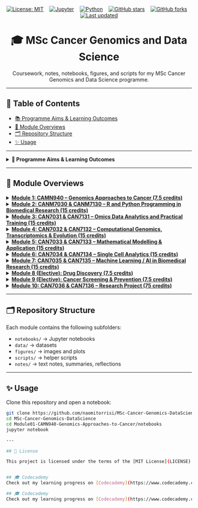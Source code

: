 <!-- Badges Row -->
<p align="center">
  <a href="LICENSE"><img src="https://img.shields.io/badge/License-MIT-yellow.svg" alt="License: MIT"></a>
  &nbsp;&nbsp;
  <a href="https://jupyter.org" target="_blank"><img src="https://img.shields.io/badge/Made%20with-Jupyter-orange" alt="Jupyter"></a>
  &nbsp;&nbsp;
  <a href="https://www.python.org/" target="_blank"><img src="https://img.shields.io/badge/Python-3.10%2B-blue" alt="Python"></a>
  &nbsp;&nbsp;
  <a href="https://github.com/naomitorrisi/MSc-Cancer-Genomics-DataScience/stargazers"><img src="https://img.shields.io/github/stars/naomitorrisi/MSc-Cancer-Genomics-DataScience?style=social" alt="GitHub stars"></a>
  &nbsp;&nbsp;
  <a href="https://github.com/naomitorrisi/MSc-Cancer-Genomics-DataScience/network/members"><img src="https://img.shields.io/github/forks/naomitorrisi/MSc-Cancer-Genomics-DataScience?style=social" alt="GitHub forks"></a>
  &nbsp;&nbsp;
  <a href="https://github.com/naomitorrisi/MSc-Cancer-Genomics-DataScience/commits/main"><img src="https://img.shields.io/github/last-commit/naomitorrisi/MSc-Cancer-Genomics-DataScience" alt="Last updated"></a>
</p>

<h1 align="center">🎓 MSc Cancer Genomics and Data Science</h1>

<p align="center">
  Coursework, notes, notebooks, figures, and scripts for my MSc Cancer Genomics and Data Science programme.
</p>

---

## 📑 Table of Contents
- [📚 Programme Aims & Learning Outcomes](#-programme-aims--learning-outcomes)
- [📂 Module Overviews](#-module-overviews)
- [🗂 Repository Structure](#-repository-structure)
- [✨ Usage](#-usage)

---

<details>
<summary><strong>🎯 Programme Aims & Learning Outcomes</strong></summary>

## Programme Aims  
- Address shortage of skilled **bioinformaticians, computational biologists and data analysts** in biomedical/cancer research  
- Provide cutting-edge **analytical and computational skills** in genomics and data science  
- Train in **multi-omics data analysis** and **real-world clinical applications**  
- Produce graduates who:  
  - Apply strong computational and problem-solving skills  
  - Meet local and international demand for data scientists in biomedicine  
  - Are equipped for research careers with transferable skills and an individual project  
  - Contribute to **interdisciplinary collaborations**  

---

## Learning Outcomes  

**Academic Content**  
- Deep knowledge of cancer genomics and omics technologies  
- Advanced understanding of bioinformatics resources, pipelines, and tools  
- Ability to analyse complex/incomplete data and develop new approaches  
- Mastery of key technical skills for complex cancer data analysis  

**Disciplinary Skills**  
- Critically evaluate new developments in cancer bioinformatics  
- Devise solutions to complex research/analytical problems  
- Maintain and improve analytical pipelines, justify results  
- Develop novel software when existing tools are insufficient  

**Attributes & Transferable Skills**  
- Communicate results to diverse audiences (researchers, clinicians, industry)  
- Apply project design, management, teamwork, software development, and presentation skills  
- Lead or work effectively within groups, handle conflict with confidence  
- Apply analytical/transferable skills to novel/unfamiliar problems  

---

## Teaching & Learning Strategy  
- Mix of **lectures, practicals, Q&As, and seminars** (both on campus and online)  
- **Hands-on practicals** to build confidence with bioinformatics tools  
- Coursework with **detailed individual feedback**  
- **Self-directed learning** encouraged throughout modules  
- Access to mentors for academic, career, and training support  
- External seminars from active researchers in cancer genomics & data science  
- Major **individual thesis project (75 credits)** to consolidate skills  

</details>

---

## 📂 Module Overviews

<details>
<summary><a href="./Module01-CAMN940-Genomics-Approaches-to-Cancer/"><strong>Module 1: CAMN940 – Genomics Approaches to Cancer (7.5 credits)</strong></a></summary>

Latest advances in omics technologies and their applications in cancer research and clinics.  
**Assessment:** 50% coursework, 50% online exam  
**Leads:** Prof. Tatjana Crnogorac-Jurcevic, Prof. Claude Chelala  

</details>

<details>
<summary><a href="./Module02-CANM7030-and-CANM7130-R-and-Python-Programming-in-Biomedical-Research/"><strong>Module 2: CANM7030 & CANM7130 – R and Python Programming in Biomedical Research (15 credits)</strong></a></summary>

Introduction to R and Python programming for biomedical and cancer data science. Combines lectures and practicals using real cancer datasets.  
**Assessment:** 50% coursework (R), 50% coursework (Python)  
**Leads:** Dr Jun Wang, Dr Findlay Copley, Dr C. Anthony Anene  

</details>

<details>
<summary><a href="./Module03-CAN7031-and-CAN7131-Omics-data-analytics-and-practical-training/"><strong>Module 3: CAN7031 & CAN7131 – Omics Data Analytics and Practical Training (15 credits)</strong></a></summary>
Pipelines and tools for analysing RNA-seq, DNA-seq, ChIP-seq, DNA methylation, and proteomics. Hands-on use of HPC and real-life patient data.  
**Assessment:** 100% coursework  
**Lead:** Dr Jun Wang  
</details>

<details>
<summary><a href="./Module04-CAN7032-and-CAN7132-Computational-Genomics-Transcriptomics-and-Evolution/"><strong>Module 4: CAN7032 & CAN7132 – Computational Genomics, Transcriptomics & Evolution (15 credits)</strong></a></summary>

Advanced computational approaches for tumour evolution, clonal dynamics, immune cell infiltration, and tumour immunogenicity.  
**Assessment:** 100% coursework  
**Leads:** Prof. Sarah McClelland, Dr Jun Wang  

</details>

<details>
<summary><a href="./Module05-CAN7033-and-CAN7133-Mathematical-modeling-and-application/"><strong>Module 5: CAN7033 & CAN7133 – Mathematical Modelling & Application (15 credits)</strong></a></summary>
Introduction to deterministic and stochastic models in biology, including growth models, Lotka–Volterra, SIR, and the Luria–Delbrück framework.  
**Assessment:** 100% coursework  
**Lead:** Dr Benjamin Werner  
</details>

<details>
<summary><a href="./Module06-CAN7034-AND-CAN7134-Single-cell-analytics/"><strong>Module 6: CAN7034 & CAN7134 – Single Cell Analytics (15 credits)</strong></a></summary>

Single-cell assays for gene expression, chromatin accessibility, genomics, and spatial methods. Focus on computational integration of multimodal data.  
**Assessment:** 100% coursework  
**Lead:** Dr Mirjana Efremova  

</details>

<details>
<summary><a href="./Module07-CAN7035-AND-CAN7135-Machine-Learning-AI-and-application-to-biomedical-research/"><strong>Module 7: CAN7035 & CAN7135 – Machine Learning / AI in Biomedical Research (15 credits)</strong></a></summary>

Machine learning and AI for omics and imaging data; methods, workflows, and clinical applications. Includes hands-on application to cancer datasets.  
**Assessment:** 100% coursework  
**Leads:** Dr Jun Wang, Prof. Pedro Cutillas  

</details>

<details>
<summary><a href="./Module08-Drug-Discovery/"><strong>Module 8 (Elective): Drug Discovery (7.5 credits)</strong></a></summary>

Covers the drug development pipeline from target identification through preclinical development to clinical trials.  
**Assessment:** Coursework + online exam  
**Leads:** Dr Barrie Peck, Dr Tanya Soliman  

</details>

<details>
<summary><a href="./Module09-Cancer-Screening-and-Prevention/"><strong>Module 9 (Elective): Cancer Screening & Prevention (7.5 credits)</strong></a></summary>

Epidemiology, modifiable risk factors, prevention strategies, and cancer screening (breast, cervical, bowel, HPV). Includes discussion of cytosponge and multicancer early detection.  
**Leads:** Dr Judith Offman, Prof. Peter Sasieni (Wolfson Institute of Population Health)  

</details>

<details>
<summary><a href="./Module10-CAN7036-AND-CAN7136-Cancer-Genomics-and-Data-Science-Research-Project/"><strong>Module 10: CAN7036 & CAN7136 – Research Project (75 credits)</strong></a></summary>

Independent project applying genomics and data science skills in BCI/QMUL or partner labs. Focus on novel bioinformatics/computational research questions.  
**Assessment:** 20% presentation, 80% dissertation  

</details>

---

## 🗂 Repository Structure
Each module contains the following subfolders:
- `notebooks/` → Jupyter notebooks  
- `data/` → datasets  
- `figures/` → images and plots  
- `scripts/` → helper scripts  
- `notes/` → text notes, summaries, reflections  

---

## ✨ Usage
Clone this repository and open a notebook:

```bash
git clone https://github.com/naomitorrisi/MSc-Cancer-Genomics-DataScience.git
cd MSc-Cancer-Genomics-DataScience
cd Module01-CAMN940-Genomics-Approaches-to-Cancer/notebooks
jupyter notebook

---

## 📜 License

This project is licensed under the terms of the [MIT License](LICENSE).


## 🎓 Codecademy
Check out my learning progress on [Codecademy](https://www.codecademy.com/profiles/your-username)

## 🎓 Codecademy
Check out my learning progress on [Codecademy](https://www.codecademy.com/profiles/@naomit26)
